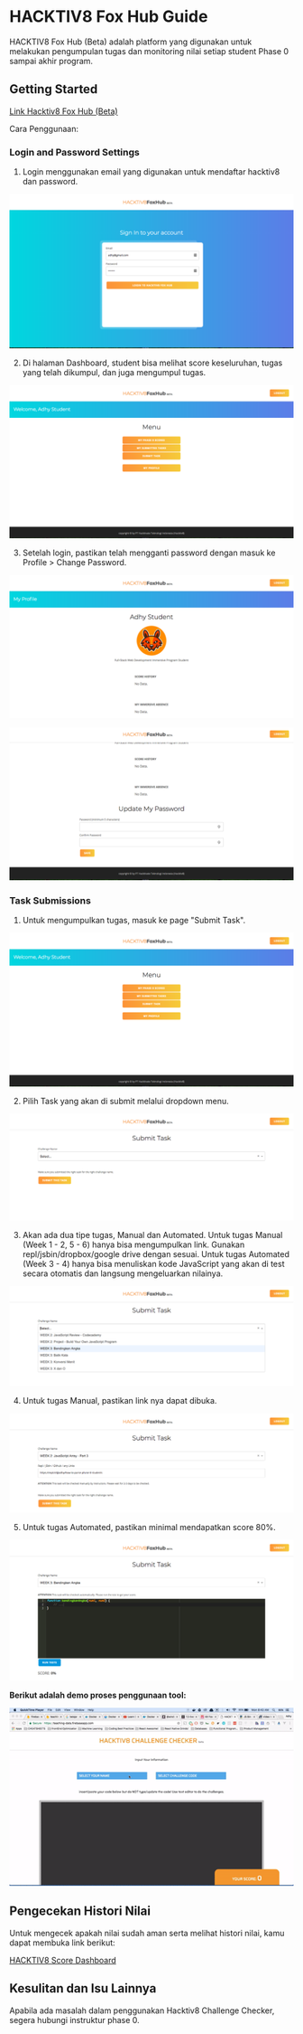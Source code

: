 # HACKTIV8 Fox Hub Guide

HACKTIV8 Fox Hub (Beta) adalah platform yang digunakan untuk melakukan pengumpulan tugas dan monitoring nilai setiap student Phase 0 sampai akhir program.

## Getting Started

[Link Hacktiv8 Fox Hub (Beta)](http://foxhub.hacktiv8.co.s3-website-ap-southeast-1.amazonaws.com/)

Cara Penggunaan:

### Login and Password Settings

1. Login menggunakan email yang digunakan untuk mendaftar hacktiv8 dan password.

![Demo Login](/assets/demo-foxhub-login.png)

2. Di halaman Dashboard, student bisa melihat score keseluruhan, tugas yang telah dikumpul, dan juga mengumpul tugas.

![Demo Dashboard](/assets/demo-foxhub-dashboard.png)

3. Setelah login, pastikan telah mengganti password dengan masuk ke Profile > Change Password.

![Demo Profile](/assets/demo-foxhub-profile.png)

![Demo Change Password](/assets/demo-foxhub-change-password.png)

### Task Submissions

1. Untuk mengumpulkan tugas, masuk ke page "Submit Task".

![Demo Dashboard](/assets/demo-foxhub-dashboard.png)

2. Pilih Task yang akan di submit melalui dropdown menu.

![Demo Task](/assets/demo-foxhub-task-page.png)

3. Akan ada dua tipe tugas, Manual dan Automated. Untuk tugas Manual (Week 1 - 2, 5 - 6) hanya bisa mengumpulkan link. Gunakan repl/jsbin/dropbox/google drive dengan sesuai. Untuk tugas Automated (Week 3 - 4) hanya bisa menuliskan kode JavaScript yang akan di test secara otomatis dan langsung mengeluarkan nilainya.

![Demo Task](/assets/demo-foxhub-submit-task.png)

4. Untuk tugas Manual, pastikan link nya dapat dibuka.

![Demo Manual](/assets/demo-foxhub-manual.png)


5. Untuk tugas Automated, pastikan minimal mendapatkan score 80%.

![Demo Auto](/assets/demo-foxhub-auto.png)


**Berikut adalah demo proses penggunaan tool:**

![Demo](/assets/h8-challenge-checker-demo.gif)

## Pengecekan Histori Nilai

Untuk mengecek apakah nilai sudah aman serta melihat histori nilai, kamu dapat membuka link berikut:

[HACKTIV8 Score Dashboard](https://teaching-data.firebaseapp.com/dashboard.html)

## Kesulitan dan Isu Lainnya

Apabila ada masalah dalam penggunakan Hacktiv8 Challenge Checker, segera hubungi instruktur phase 0.
